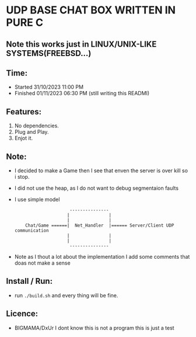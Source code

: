 # UDP BASE CHAT BOX WRITTEN IN PURE C
## Note this works just in LINUX/UNIX-LIKE SYSTEMS(FREEBSD...)

## Time:
- Started       31/10/2023 11:00 PM
- Finished      01/11/2023 06:30 PM (still writing this READMI)

## Features:
1. No dependencies.
2. Plug and Play.
3. Enjot it.

## Note:
- I decided to make a Game then I see that enven the server is over kill so i stop.
- I did not use the heap, as I do not want to debug segmentaion faults
- I use simple model

    ```
                         ---------------
                        |               |
                        |               |
        Chat/Game ======|  Net_Handler  |====== Server/Client UDP communication
                        |               |
                        |               |
                         ---------------
    ```
- Note as I thout a lot about the implementation I add some comments that doas not make a sense

## Install / Run:
- run `./build.sh` and every thing will be fine.


## Licence:
- BIGMAMA/DxUr I dont know this is not a program this is just a test